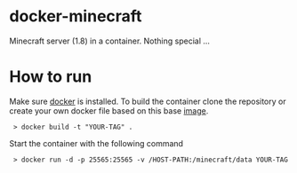 docker-minecraft
================

Minecraft server (1.8) in a container. Nothing special ...

How to run
================

Make sure [docker][docker] is installed. To build the container clone the repository or create your own docker file based on this base [image][image].

     > docker build -t "YOUR-TAG" .

Start the container with the following command

     > docker run -d -p 25565:25565 -v /HOST-PATH:/minecraft/data YOUR-TAG 

[docker]: http://www.docker.io "docker"
[image]: https://registry.hub.docker.com/u/bertschneider/minecraft/